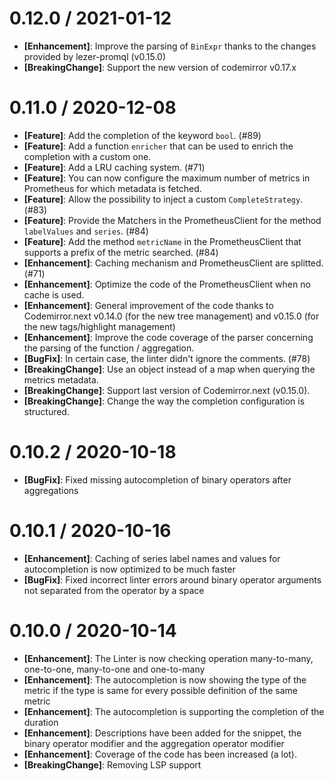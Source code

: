 0.12.0 / 2021-01-12
===================

* **[Enhancement]**: Improve the parsing of `BinExpr` thanks to the changes provided by lezer-promql (v0.15.0)
* **[BreakingChange]**: Support the new version of codemirror v0.17.x

0.11.0 / 2020-12-08
===================

* **[Feature]**: Add the completion of the keyword `bool`. (#89)
* **[Feature]**: Add a function `enricher` that can be used to enrich the completion with a custom one.
* **[Feature]**: Add a LRU caching system. (#71)
* **[Feature]**: You can now configure the maximum number of metrics in Prometheus for which metadata is fetched.
* **[Feature]**: Allow the possibility to inject a custom `CompleteStrategy`. (#83)
* **[Feature]**: Provide the Matchers in the PrometheusClient for the method `labelValues` and `series`. (#84)
* **[Feature]**: Add the method `metricName` in the PrometheusClient that supports a prefix of the metric searched. (#84)
* **[Enhancement]**: Caching mechanism and PrometheusClient are splitted. (#71)
* **[Enhancement]**: Optimize the code of the PrometheusClient when no cache is used.
* **[Enhancement]**: General improvement of the code thanks to Codemirror.next v0.14.0 (for the new tree management) and v0.15.0 (for the new tags/highlight management)
* **[Enhancement]**: Improve the code coverage of the parser concerning the parsing of the function / aggregation.
* **[BugFix]**: In certain case, the linter didn't ignore the comments. (#78)
* **[BreakingChange]**: Use an object instead of a map when querying the metrics metadata.
* **[BreakingChange]**: Support last version of Codemirror.next (v0.15.0).
* **[BreakingChange]**: Change the way the completion configuration is structured.

0.10.2 / 2020-10-18
===================

* **[BugFix]**: Fixed missing autocompletion of binary operators after aggregations

0.10.1 / 2020-10-16
===================

* **[Enhancement]**: Caching of series label names and values for autocompletion is now optimized to be much faster
* **[BugFix]**: Fixed incorrect linter errors around binary operator arguments not separated from the operator by a space

0.10.0 / 2020-10-14
===================

* **[Enhancement]**: The Linter is now checking operation many-to-many, one-to-one, many-to-one and one-to-many
* **[Enhancement]**: The autocompletion is now showing the type of the metric if the type is same for every possible definition of the same metric
* **[Enhancement]**: The autocompletion is supporting the completion of the duration
* **[Enhancement]**: Descriptions have been added for the snippet, the binary operator modifier and the aggregation operator modifier
* **[Enhancement]**: Coverage of the code has been increased (a lot).
* **[BreakingChange]**: Removing LSP support
